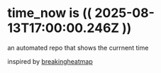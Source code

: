 # time_now is (( 2025-08-13T17:00:00.246Z ))

an automated repo that shows the currnent time

inspired by [breakingheatmap](https://github.com/breakingheatmap/breakingheatmap)
